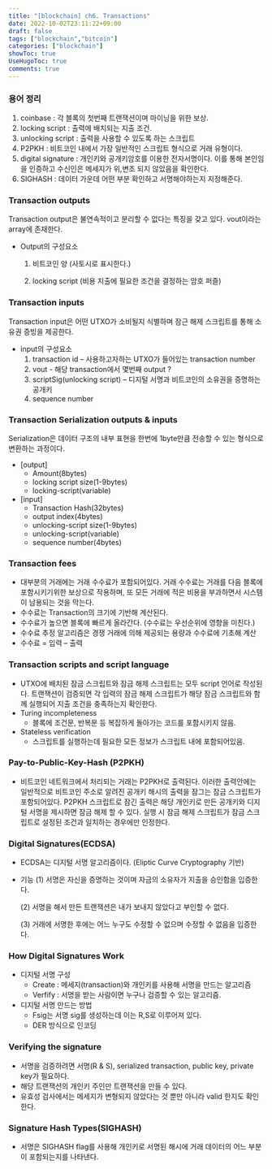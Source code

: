 ```yaml
---
title: "[blockchain] ch6. Transactions"
date: 2022-10-02T23:11:22+09:00
draft: false
tags: ["blockchain","bitcoin"]
categories: ["blockchain"]
showToc: true
UseHugoToc: true
comments: true
---
```


### 용어 정리
1) coinbase : 각 블록의 첫번째 트랜잭션이며 마이닝을 위한 보상.
2) locking script : 출력에 배치되는 지출 조건.
3) unlocking script : 출력을 사용할 수 있도록 하는 스크립트
4) P2PKH : 비트코인 내에서 가장 일반적인 스크립트 형식으로 거래 유형이다.
5) digital signature : 개인키와 공개키암호를 이용한 전자서명이다. 이를 통해 본인임을 인증하고 수신인은 메세지가 위,변조 되지 않았음을 확인한다.
6) SIGHASH : 데이터 가운데 어떤 부분 확인하고 서명해야하는지 지정해준다.

### **Transaction outputs**
Transaction output은 불연속적이고 분리할 수 없다는 특징을 갖고 있다. vout이라는 array에 존재한다.
- Output의 구성요소
    1) 비트코인 양 (사토시로 표시한다.)

    2) locking script (비용 지출에 필요한 조건을 결정하는 암호 퍼즐)
    

### **Transaction inputs**
Transaction input은 어떤 UTXO가 소비될지 식별하며 잠근 해제 스크립트를 통해 소유권 증빙을 제공한다.

- input의 구성요소
    1) transaction id – 사용하고자하는 UTXO가 들어있는 transaction number
    2) vout - 해당 transaction에서 몇번째 output ?
    3) scriptSig(unlocking script) – 디지털 서명과 비트코인의 소유권을 증명하는 공개키
    4) sequence number
    

### **Transaction Serialization outputs & inputs**
Serialization은 데이터 구조의 내부 표현을 한번에 1byte만큼 전송할 수 있는 형식으로 변환하는 과정이다.

- [output]
    - Amount(8bytes)  
    - locking script size(1-9bytes)  
    - locking-script(variable)  
- [input]  
    - Transaction Hash(32bytes)  
    - output index(4bytes)  
    - unlocking-script size(1-9bytes)  
    - unlocking-script(variable)  
    - sequence number(4bytes)  

### **Transaction fees**
- 대부분의 거래에는 거래 수수료가 포함되어있다. 거래 수수료는 거래를 다음 블록에 포함시키기위한 보상으로 작용하며, 또 모든 거래에 적은 비용을 부과하면서 시스템이 남용되는 것을 막는다.
- 수수료는 Transaction의 크기에 기반해 계산된다.
- 수수료가 높으면 블록에 빠르게 올라간다. (수수료는 우선순위에 영향을 미친다.)
- 수수료 추정 알고리즘은 경쟁 거래에 의해 제공되는 용량과 수수료에 기초해 계산
- 수수료 = 입력 – 출력

### **Transaction scripts and script language**
- UTXO에 배치된 잠금 스크립트와 잠금 해제 스크립트는 모두 script 언어로 작성된다. 트랜잭션이 검증되면 각 입력의 잠금 해제 스크립트가 해당 잠금 스크립트와 함께 실행되어 지출 조건을 충족하는지 확인한다.
- Turing incompleteness
    - 블록에 조건문, 반복문 등 복잡하게 돌아가는 코드를 포함시키지 않음.
- Stateless verification
    - 스크립트를 실행하는데 필요한 모든 정보가 스크립트 내에 포함되어있음.

### **Pay-to-Public-Key-Hash (P2PKH)**
- 비트코인 네트워크에서 처리되는 거래는 P2PKH로 출력된다. 이러한 출력안에는 일반적으로 비트코인 주소로 알려진 공개키 해시의 출력을 잠그는 잠금 스크립트가 포함되어있다. P2PKH 스크립트로 잠긴 출력은 해당 개인키로 만든 공개키와 디지털 서명을 제시하면 잠금 해제 할 수 있다. 실행 시 잠금 해제 스크립트가 잠금 스크립트로 설정된 조건과 일치하는 경우에만 인정한다.

### **Digital Signatures(ECDSA)**
- ECDSA는 디지털 서명 알고리즘이다. (Eliptic Curve Cryptography 기반)
- 기능
    (1) 서명은 자신을 증명하는 것이며 자금의 소유자가 지출을 승인함을 입증한다.
    
    (2) 서명을 해서 만든 트랜잭션은 내가 보내지 않았다고 부인할 수 없다.
    
    (3) 거래에 서명한 후에는 어느 누구도 수정할 수 없으며 수정할 수 없음을 입증한다.
    

### **How Digital Signatures Work**
- 디지털 서명 구성
    - Create : 메세지(transaction)와 개인키를 사용해 서명을 만드는 알고리즘
    - Verfify : 서명을 받는 사람이면 누구나 검증할 수 있는 알고리즘.
- 디지털 서명 만드는 방법
    - Fsig는 서명 sig를 생성하는데 이는 R,S로 이루어져 있다.
    - DER 방식으로 인코딩

### **Verifying the signature**
- 서명을 검증하려면 서명(R & S), serialized transaction, public key, private key가 필요하다.
- 해당 트랜잭션의 개인키 주인만 트랜잭션을 만들 수 있다.
- 유효성 검사에서는 메세지가 변형되지 않았다는 것 뿐만 아니라 valid 한지도 확인한다.

### **Signature Hash Types(SIGHASH)**
- 서명은 SIGHASH flag를 사용해 개인키로 서명된 해시에 거래 데이터의 어느 부분이 포함되는지를 나타낸다.